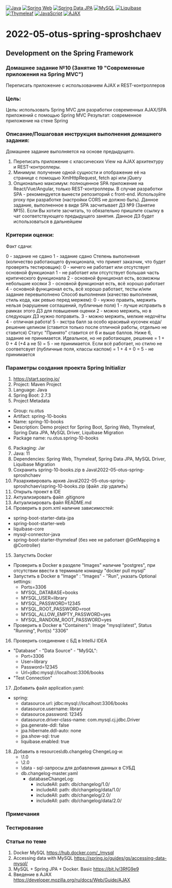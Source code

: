 [![Java](https://img.shields.io/badge/Java-E43222??style=for-the-badge&logo=java&logoColor=FFFFFF)](https://java.com/)
[![Spring Web](https://img.shields.io/badge/Spring_Web-FFFFFF??style=for-the-badge&logo=Spring)](https://spring.io/guides/gs/serving-web-content/)
[![Spring Data JPA](https://img.shields.io/badge/Spring_Data_JPA-FFFFFF??style=for-the-badge&logo=Spring)](https://spring.io/projects/spring-data-jpa)
[![MySQL](https://img.shields.io/badge/MySQL-42759B??style=for-the-badge&logo=MySQL&logoColor=FFFFFF)](https://www.mysql.com/)
[![Liquibase](https://img.shields.io/badge/Liquibase-FFFFFF??style=for-the-badge&logo=Liquibase&logoColor=3861F6)](https://www.liquibase.com/)
[![Thymeleaf](https://img.shields.io/badge/Thymeleaf-FFFFFF??style=for-the-badge&logo=Thymeleaf&logoColor=025B10)](https://www.thymeleaf.org/)
[![JavaScript](https://img.shields.io/badge/JavaScript-000000??style=for-the-badge&logo=JavaScript&logoColor=F3E050)](https://github.com/sproshchaev/javascript-jquery/)
[![AJAX](https://img.shields.io/badge/AJAX-FFFFFF??style=for-the-badge&logo=AJAX&logoColor=2E64A4)](https://developer.mozilla.org/ru/docs/Web/Guide/AJAX/)

# 2022-05-otus-spring-sproshchaev
Development on the Spring Framework
-----------------------------------
### Домашнее задание №10 (Занятие 19 "Современные приложения на Spring MVC")
Переписать приложение с использованием AJAX и REST-контроллеров

### Цель:
Цель: использовать Spring MVC для разработки современных AJAX/SPA приложений c помощью Spring MVC
Результат: современное приложение на стеке Spring

### Описание/Пошаговая инструкция выполнения домашнего задания:
Домашнее задание выполняется на основе предыдущего.

1. Переписать приложение с классических View на AJAX архитектуру и REST-контроллеры.
2. Минимум: получение одной сущности и отображение её на странице с помощью XmlHttpRequest, fetch api или jQuery
3. Опционально максимум: полноценное SPA приложение на React/Vue/Angular, только REST-контроллеры.
В случае разработки SPA - рекомендуется вынести репозиторий с front-end. Используйте proxy при разработке (настройки CORS не должно быть).
Данное задание, выполненное в виде SPA засчитывает ДЗ №9 (Занятие №15).
Если Вы хотите засчитать, то обязательно пришлите ссылку в чат соответствующего предыдущего занятия.
Данное ДЗ будет использоваться в дальнейшем

### Критерии оценки:
Факт сдачи:

0 - задание не сдано
1 - задание сдано
Степень выполнения (количество работающего функционала, что примет заказчик, что будет проверять тестировщик):
0 - ничего не работает или отсутствует основной функционал
1 - не работает или отсутствует большая часть критического функционала
2 - основной функционал есть, возможны небольшие косяки
3 - основной функционал есть, всё хорошо работает
4 - основной функционал есть, всё хорошо работает, тесты и/или задание перевыполнено
Способ выполнения (качество выполнения, стиль кода, как ревью перед мержем):
0 - нужно править, мержить нельзя (нарушение соглашений, публичные поля)
1 - лучше исправить в рамках этого ДЗ для повышения оценки
2 - можно мержить, но в следующих ДЗ нужно поправить.
3 - можно мержить, мелкие недочёты
4 - отличная работа!
5 - экстра балл за особо красивый кусочек кода/решение целиком (ставится только после отличной работы, отдельно не ставится)
Статус "Принято" ставится от 6 и выше баллов.
Ниже 6, задание не принимается.
Идеальное, но не работающее, решение = 1 + 0 + 4 (+4 а не 5) = 5 - не принимается.
Если всё работает, но стилю не соответсвует (публичные поля, классы каспом) = 1 + 4 + 0 = 5 - не принимается

### Параметры создания проекта Spring Initializr
1. https://start.spring.io/
2. Project: Maven Project
3. Language: Java
4. Spring Boot: 2.7.3
5. Project Metadata
  - Group: ru.otus
  - Artifact: spring-10-books
  - Name: spring-10-books
  - Description: Demo project for Spring Boot, Spring Web, Thymeleaf, Spring Data JPA, MySQL Driver, Liquibase Migration
  - Package name: ru.otus.spring-10-books
6. Packaging: Jar
7. Java: 11
8. Dependencies: Spring Web, Thymeleaf, Spring Data JPA, MySQL Driver, Liquibase Migration
9. Сохранить spring-10-books.zip в Java\2022-05-otus-spring-sproshchaev
10. Разархивировать архив Java\2022-05-otus-spring-sproshchaev\spring-10-books.zip (файл .zip удалить)
11. Открыть проект в IDE
12. Актуализировать файл .gitignore
13. Актуализировать файл README.md
14. Проверить в pom.xml наличие зависимостей: 
  - spring-boot-starter-data-jpa
  - spring-boot-starter-web
  - liquibase-core
  - mysql-connector-java
  - spring-boot-starter-thymeleaf (без нее не работает @GetMapping в @Controller)
15. Запустить Docker
  - Проверить в Docker в разделе "Images" наличие "postgres", при отсутствии ввести в терминале команду "docker pull mysql"
  - Запустить в Docker в "Image" : "Images" - "Run", указать Optional settings: 
     - Ports=3306
     - MYSQL_DATABASE=books
     - MYSQL_USER=library
     - MYSQL_PASSWORD=12345
     - MYSQL_ROOT_PASSWORD=root
     - MYSQL_ALLOW_EMPTY_PASSWORD=yes
     - MYSQL_RANDOM_ROOT_PASSWORD=yes
  - Проверить в Docker в "Containers": Image "mysql:latest", Status "Running", Port(s) "3306"
16. Проверить соединение с БД в IntelliJ IDEA
  - "Database" - "Data Source" - "MySQL": 
     - Port=3306
     - User=library 
     - Password=12345
     - Url=jdbc:mysql://localhost:3306/books 
  - "Test Connection"
17. Добавить файл application.yaml:
  - spring:
      - datasource.url: jdbc:mysql://localhost:3306/books
      - datasource.username: library
      - datasource.password: 12345
      - datasource.driver-class-name: com.mysql.cj.jdbc.Driver
      - jpa.generate-ddl: false        
      - jpa.hibernate.ddl-auto: none  
      - jpa.show-sql: true            
      - liquibase.enabled: true
18. Добавить в resources\db.changelog ChengeLog-и:
      - \1.0 
      - \2.0
      - \data - sql-запросы для добавления данных в СУБД
      - db.changelog-master.yaml
          - databaseChangeLog:
              - includeAll:
                  path: db/changelog/1.0/ 
              - includeAll:
                  path: db/changelog/data/1.0/
              - includeAll:
                  path: db/changelog/2.0/
              - includeAll:
                  path: db/changelog/data/2.0/
### Примечания

### Тестирование

### Статьи по теме
1. Docker MySQL https://hub.docker.com/_/mysql
2. Accessing data with MySQL https://spring.io/guides/gs/accessing-data-mysql/
3. MySQL + Spring JPA + Docker. Basic https://bit.ly/3RfG9e9
4. Введение в AJAX https://developer.mozilla.org/ru/docs/Web/Guide/AJAX
